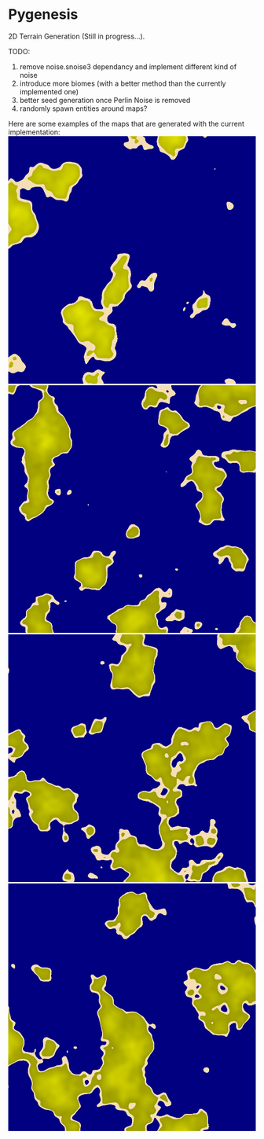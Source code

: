 # Pygenesis

2D Terrain Generation (Still in progress...).

TODO:
1. remove noise.snoise3 dependancy and implement different kind of noise
2. introduce more biomes (with a better method than the currently implemented one)
3. better seed generation once Perlin Noise is removed
4. randomly spawn entities around maps?

Here are some examples of the maps that are generated with the current implementation:
![](examples/eg1.png)
![](examples/eg2.png)
![](examples/eg3.png)
![](examples/eg4.png)
